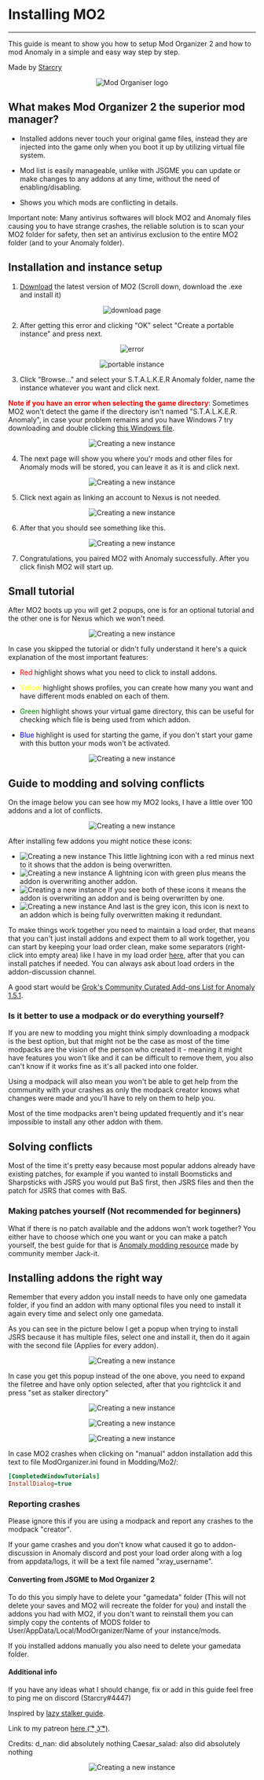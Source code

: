 # Installing MO2

___

This guide is meant to show you how to setup Mod Organizer 2 and how to mod Anomaly in a simple and easy way step by step.

Made by [Starcry](https://www.blogger.com/profile/07678551170854762591)

<div style="text-align: center;">

![Mod Organiser logo](mo2-images/mo2anomaly.png)

</div>

## What makes Mod Organizer 2 the superior mod manager?

- Installed addons never touch your original game files, instead they are injected into the game only when you boot it up by utilizing virtual file system.

- Mod list is easily manageable, unlike with JSGME you can update or make changes to any addons at any time, without the need of enabling/disabling.

- Shows you which mods are conflicting in details.

Important note: Many antivirus softwares will block MO2 and Anomaly files causing you to have strange crashes, the reliable solution is to scan your MO2 folder for safety, then set an antivirus exclusion to the entire MO2 folder (and to your Anomaly folder).

## Installation and instance setup

1. [Download](https://github.com/Modorganizer2/modorganizer/releases) the latest version of MO2
(Scroll down, download the .exe and install it)

<div style="text-align: center;">

![download page](mo2-images/0.png)

</div>

2. After getting this error and clicking "OK" select "Create a portable instance" and press next.

<div style="text-align: center;">

![error](mo2-images/error.png)

</div>

<div style="text-align: center;">

![portable instance](mo2-images/portable.png)

</div>

3. Click "Browse..." and select your S.T.A.L.K.E.R Anomaly folder, name the instance whatever you want and click next.

<text style="color: red">**Note if you have an error when selecting the game directory**</text>: Sometimes MO2 won't detect the game if the directory isn't named "S.T.A.L.K.E.R. Anomaly", in case your problem remains and you have Windows 7 try downloading and double clicking [this Windows file](https://www.microsoft.com/en-us/download/details.aspx?id=47442).

<div style="text-align: center;">

![Creating a new instance](mo2-images/newinstance.png)

</div>

4. The next page will show you where you'r mods and other files for Anomaly mods will be stored, you can leave it as it is and click next.

<div style="text-align: center;">

![Creating a new instance](mo2-images/1.png)

</div>

5. Click next again as linking an account to Nexus is not needed.

<div style="text-align: center;">

![Creating a new instance](mo2-images/2.png)

</div>

6. After that you should see something like this.

<div style="text-align: center;">

![Creating a new instance](mo2-images/3.png)

</div>

7. Congratulations, you paired MO2 with Anomaly successfully.
After you click finish MO2 will start up.

## Small tutorial
After MO2 boots up you will get 2 popups, one is for an optional tutorial and the other one is for Nexus which we won't need.

<div style="text-align: center;">

![Creating a new instance](mo2-images/4.png)

</div>

In case you skipped the tutorial or didn't fully understand it here's a quick explanation of the most important features:

- <text style="color: red">Red</text> highlight shows what you need to click to install addons.

- <text style="color: yellow">Yellow</text> highlight shows profiles, you can create how many you want and have different mods enabled on each of them.

- <text style="color: green">Green</text> highlight shows your virtual game directory, this can be useful for checking which file is being used from which addon.

- <text style="color: blue">Blue</text> highlight is used for starting the game, if you don't start your game with this button your mods won't be activated.

<div style="text-align: center;">

![Creating a new instance](mo2-images/5.png)

</div>

## Guide to modding and solving conflicts

On the image below you can see how my MO2 looks, I have a little over 100 addons and a lot of conflicts.

<div style="text-align: center;">

![Creating a new instance](mo2-images/6.png)

</div>

After installing few addons you might notice these icons:

- ![Creating a new instance](mo2-images/7.png) This little lightning icon with a red minus next to it shows that the addon is being overwritten.
- ![Creating a new instance](mo2-images/8.png) A lightning icon with green plus means the addon is overwriting another addon.
- ![Creating a new instance](mo2-images/9.png) If you see both of these icons it means the addon is overwriting an addon and is being overwritten by one.
- ![Creating a new instance](mo2-images/10.png) And last is the grey icon, this icon is next to an addon which is being fully overwritten making it redundant.

To make things work together you need to maintain a load order, that means that you can't just install addons and expect them to all work together, you can start by keeping your load order clean, make some separators (right-click into empty area) like I have in my load order [here](https://imgur.com/a/6d29UzT), after that you can install patches if needed. You can always ask about load orders in the addon-discussion channel.

A good start would be [Grok's Community Curated Add-ons List for Anomaly 1.5.1](https://www.moddb.com/mods/stalker-anomaly/addons/groks-anomaly-community-curated-add-ons-list).

### Is it better to use a modpack or do everything yourself?

If you are new to modding you might think simply downloading a modpack is the best option, but that might not be the case as most of the time modpacks are the vision of the person who created it - meaning it might have features you won't like and it can be difficult to remove them, you also can't know if it works fine as it's all packed into one folder.

Using a modpack will also mean you won't be able to get help from the community with your crashes as only the modpack creator knows what changes were made and you'll have to rely on them to help you.

Most of the time modpacks aren't being updated frequently and it's near impossible to install any other addon with them.

## Solving conflicts

Most of the time it's pretty easy because most popular addons already have existing patches, for example if you wanted to install Boomsticks and Sharpsticks with JSRS you would put BaS first, then JSRS files and then the patch for JSRS that comes with BaS.

### Making patches yourself (Not recommended for beginners)

What if there is no patch available and the addons won't work together? You either have to choose which one you want or you can make a patch yourself, the best guide for that is [Anomaly modding resource](https://www.moddb.com/mods/stalker-anomaly/addons/anomaly-modding-resource-compatibility-patching) made by community member Jack-it.

## Installing addons the right way

Remember that every addon you install needs to have only one gamedata folder, if you find an addon with many optional files you need to install it again every time and select only one gamedata.

As you can see in the picture below I get a popup when trying to install JSRS because it has multiple files, select one and install it, then do it again with the second file (Applies for every addon).

<div style="text-align: center;">

![Creating a new instance](mo2-images/11.png)

</div>

In case you get this popup instead of the one above, you need to expand the filetree and have only option selected, after that you rightclick it and press "set as stalker directory"

<div style="text-align: center;">

![Creating a new instance](mo2-images/12.png)

</div>

<div style="text-align: center;">

![Creating a new instance](mo2-images/13.png)

</div>

<div style="text-align: center;">

![Creating a new instance](mo2-images/14.png)

</div>
                                         
In case MO2 crashes when clicking on "manual" addon installation add this text to file ModOrganizer.ini found in Modding/Mo2/:

```ini
[CompletedWindowTutorials]
InstallDialog=true
```

### Reporting crashes

Please ignore this if you are using a modpack and report any crashes to the modpack "creator".

If your game crashes and you don't know what caused it go to addon-discussion in Anomaly discord and post your load order along with a log from appdata/logs, it will be a text file named "xray_username".

#### Converting from JSGME to Mod Organizer 2

To do this you simply have to delete your "gamedata" folder (This will not delete your saves and MO2 will recreate the folder for you) and install the addons you had with MO2, if you don't want to reinstall them you can simply copy the contents of MODS folder to User/AppData/Local/ModOrganizer/Name of your instance/mods.

If you installed addons manually you also need to delete your gamedata folder.

#### Additional info

If you have any ideas what I should change, fix or add in this guide feel free to ping me on discord (Starcry#4447)

Inspired by [lazy stalker guide](https://lazystalker.blogspot.com/2020/11/mod-organizer-2-stalker-anomaly-addons.html).

Link to my patreon [here ( ͡° ͜ʖ ͡°)](https://cdn.discordapp.com/attachments/831306141904404491/833351054707654706/provak.png).

Credits:
    d_nan: did absolutely nothing
    Caesar_salad: also did absolutely nothing

<div style="text-align: center;">

![Creating a new instance](mo2-images/fuckjsgme3.png)

</div>
